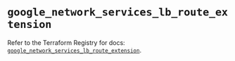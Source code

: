 # `google_network_services_lb_route_extension`

Refer to the Terraform Registry for docs: [`google_network_services_lb_route_extension`](https://registry.terraform.io/providers/hashicorp/google/6.22.0/docs/resources/network_services_lb_route_extension).
